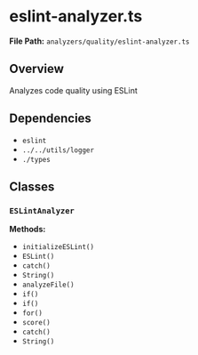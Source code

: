 # eslint-analyzer.ts

**File Path:** `analyzers/quality/eslint-analyzer.ts`

## Overview

Analyzes code quality using ESLint

## Dependencies

- `eslint`
- `../../utils/logger`
- `./types`

## Classes

### `ESLintAnalyzer`

**Methods:**

- `initializeESLint()`
- `ESLint()`
- `catch()`
- `String()`
- `analyzeFile()`
- `if()`
- `if()`
- `for()`
- `score()`
- `catch()`
- `String()`

